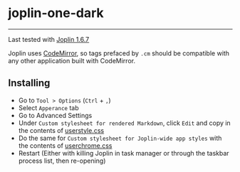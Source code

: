 # joplin-one-dark

---

Last tested with [Joplin 1.6.7](https://github.com/laurent22/joplin/releases/tag/v1.6.7)

Joplin uses [CodeMirror](https://codemirror.net/), so tags prefaced by `.cm` should be compatible with any other application built with CodeMirror.

## Installing

-   Go to `Tool > Options` (`Ctrl` + `,`)
-   Select `Apperance` tab
-   Go to Advanced Settings
-   Under `Custom stylesheet for rendered Markdown`, click `Edit` and copy in the contents of [userstyle.css](userstyle.css)
-   Do the same for `Custom stylesheet for Joplin-wide app styles` with the contents of [userchrome.css](userchrome.css)
-   Restart (Either with killing Joplin in task manager or through the taskbar process list, then re-opening)
